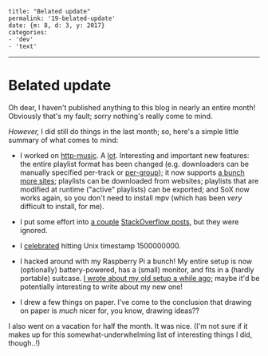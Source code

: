 
    title: "Belated update"
    permalink: '19-belated-update'
    date: {m: 8, d: 3, y: 2017}
    categories:
    - 'dev'
    - 'text'

---

# Belated update

Oh dear, I haven't published anything to this blog in nearly an entire month!
Obviously that's my fault; sorry nothing's really come to mind.

*However,* I did still do things in the last month; so, here's a simple little
summary of what comes to mind:

* I worked on [http-music][http-music]. A [lot][http-music-commits].
  Interesting and important new features:
  the entire playlist format has been changed (e.g. downloaders can be
  manually specified per-track or [per-group][apply-example]);
  it now supports [a bunch more sites][youtube-dl-supportedsites];
  playlists can be downloaded from websites;
  playlists that are modified at runtime ("active" playlists) can be exported;
  and SoX now works again, so you don't need to install mpv (which has been
  *very* difficult to install, for me).

* I put some effort into [a couple][promise-all]
  [StackOverflow posts][redefine-private], but they were ignored.

* I [celebrated][1500000000000] hitting Unix timestamp 1500000000.

* I hacked around with my Raspberry Pi a bunch! My entire setup is now
  (optionally) battery-powered, has a (small) monitor, and fits in a (hardly
  portable) suitcase. [I wrote about my old setup a while ago;][pi-madness]
  maybe it'd be potentially interesting to write about my new one!

* I drew a few things on paper. I've come to the conclusion that drawing on
  paper is *much* nicer for, you know, drawing ideas??

I also went on a vacation for half the month. It was nice. (I'm not sure if it
makes up for this somewhat-underwhelming list of interesting things I did,
though..!)

  [http-music]: https://github.com/towerofnix/http-music
  [http-music-commits]: https://github.com/towerofnix/http-music/compare/master@%7B2017-07-01%7D...master@%7B2017-08-03%7D
  [apply-example]: https://gist.github.com/towerofnix/cd7465a82c8b367eef221e61c3b6186e
  [youtube-dl-supportedsites]: https://rg3.github.io/youtube-dl/supportedsites.html
  [promise-all]: https://stackoverflow.com/a/44849645/4633828
  [redefine-private]: https://stackoverflow.com/a/45237361/4633828
  [1500000000000]: https://towerofnix.github.io/1500000000000/
  [pi-madness]: posts/11-raspberry-pi-madness.html
